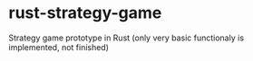 # rust-strategy-game
Strategy game prototype in Rust (only very basic functionaly is implemented, not finished)
